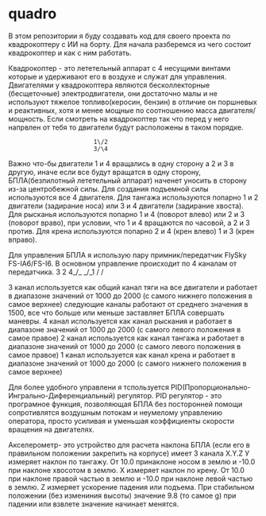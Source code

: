# quadro
В этом репозитории я буду создавать код для своего проекта по квадрокоптеру с ИИ на борту.
Для начала разберемся из чего состоит квадрокоптер и как с ним работать.

Квадрокоптер - это лететельный аппарат с 4 несущими винтами которые и удерживают его в воздухе и служат для управления. 
Двигателями у квадрокоптера являются бесколлекторные (бесщеточные) электродвигатели, они достаточно малы и не используют тяжелое топливо(керосин, бензин) в отличие он поршневых и реактивных, хотя и менее мощные по соотношению масса двигателя/мощность.
Если смотреть на квадрокоптер так что перед у него напрвлен от тебя то двигатели будут расположены в таком порядке. 

							1\/2
							3/\4 
Важно что-бы двигатели 1 и 4 вращались в одну сторону а 2 и 3 в другую, иначе если все будут вращатся в одну сторону, БПЛА(безпилотный лететельный аппарат) наченет уносить в сторону из-за центробежной силы.
Для создания подъемной силы используются все 4 двигателя.
Для тангажа используются попарно 1 и 2 двигатели (задирание носа) или 3 и 4 двигатели (задирание хвоста).
Для рысканья используются попарно 1 и 4 (поворот влево) или 2 и 3 (поворот враво), при условии, что 1 и 4 вращаются по часовой, а 2 и 3 против. 
Для крена используются попарно 2 и 4 (крен влево) 1 и 3 (крен вправо).

Для управления БПЛА я использую пару примник/передатчик FlySky FS-IA6/FS-I6.
В основном управление происходит по 4 каналам от передатчика. 
							 3	 2
							4_/_    _/_1
 							  /      /
 							       
3 канал используется как общий канал тяги на все двигатели и работает в диапазоне значений от 1000 до 2000 (с самого нижнего положения в самое верхнее) 
следующие каналы работают от среднего значения в 1500, все что больше или меньше заставляет БПЛА совершать маневры.
4 канал используется как канал рыскания и работает в диапазоне значений от 1000 до 2000 (с самого левого положения в самое правое) 
2 канал используется как канал тангажа и работает в диапазоне значений от 1000 до 2000 (с самого левого положения в самое правое) 
1 канал используется как канал крена и работает в диапазоне значений от 1000 до 2000 (с самого нижнего положения в самое верхнее) 

Для более удобного управлени я тспользуется PID(Пропорционально-Ингрально-Диференциальный) регулятор.
PID регулятор - это програмное функция, позволяющая БПЛА без посторонней помощи сопротивлятся воздушным потокам и неумелому управлению оператора, просто усиливая и уменьшая коэффициенты скорости вращения на двигателях. 

Акселерометр- это устройство для расчета наклона БПЛА (если его в правильном положении закрепить на корпусе) имеет 3 канала X.Y.Z
У измеряет наклон по тангажу. От 10.0 принаклоне носом в землю и -10.0 при наклоне хвосотом в землю.
Х измеряет наклон по крену. От 10.0 при наклоне правой частью в землю и -10.0 при наклоне левой частью в землю.
Z измеряет ускорение падения или подъема. При стабильном положении (без измениния высоты) значение 9.8 (то самое g) при падении или взвлете значение начинает менятся.        
